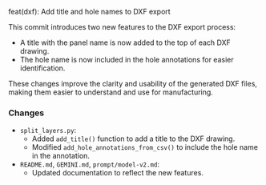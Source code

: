 feat(dxf): Add title and hole names to DXF export

This commit introduces two new features to the DXF export process:

- A title with the panel name is now added to the top of each DXF drawing.
- The hole name is now included in the hole annotations for easier identification.

These changes improve the clarity and usability of the generated DXF files, making them easier to understand and use for manufacturing.

### Changes

- `split_layers.py`:
    - Added `add_title()` function to add a title to the DXF drawing.
    - Modified `add_hole_annotations_from_csv()` to include the hole name in the annotation.
- `README.md`, `GEMINI.md`, `prompt/model-v2.md`:
    - Updated documentation to reflect the new features.
